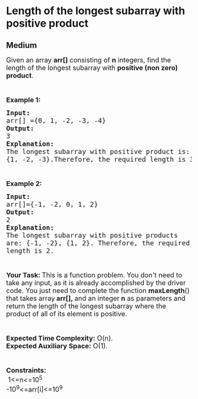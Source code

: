 # Length of the longest subarray with positive product
## Medium 
<div class="problems_problem_content__Xm_eO"><p><span style="font-size:18px">Given an array&nbsp;<strong>arr[]</strong>&nbsp;consisting of <strong>n</strong>&nbsp;integers</span><span style="font-size:18px">, find&nbsp;the length&nbsp;of the longest subarray with&nbsp;<strong>positive (non zero) product</strong>.</span></p>

<p>&nbsp;</p>

<p><strong><span style="font-size:18px">Example 1:</span></strong></p>

<pre><span style="font-size:18px"><strong>Input:
</strong>arr[] ={0, 1, -2, -3, -4} </span>
<span style="font-size:18px"><strong>Output:
</strong>3</span>
<span style="font-size:18px"><strong>Explanation:</strong> 
The longest subarray with positive product is: 
{1, -2, -3}.</span><span style="font-size:18px">Therefore, the required length is 3.</span></pre>

<p>&nbsp;</p>

<p><span style="font-size:18px"><strong>Example 2:</strong></span></p>

<pre><span style="font-size:18px"><strong>Input:
</strong>arr[]={-1, -2, 0, 1, 2}
<strong>Output:
</strong>2
<strong>Explanation:</strong>
The longest subarray with positive products 
are: {-1, -2}, {1, 2}. Therefore, the required 
length is 2.</span></pre>

<p>&nbsp;</p>

<p><span style="font-size:18px"><strong>Your Task:&nbsp;</strong>This is a function problem. You don't need to take any input, as it is already accomplished by the driver code. You just need to complete the function&nbsp;<strong>maxLength</strong>() that takes array<strong>&nbsp;arr[],&nbsp;</strong>and an integer<strong>&nbsp;n</strong>&nbsp;as parameters and return the length of the longest subarray where the product of all of its element is positive.&nbsp;</span></p>

<p>&nbsp;</p>

<p><span style="font-size:18px"><strong>Expected Time Complexity:</strong>&nbsp;O(n).<br>
<strong>Expected Auxiliary Space:</strong>&nbsp;O(1).</span></p>

<p>&nbsp;</p>

<div><span style="font-size:18px"><strong>Constraints:</strong></span></div>

<div><span style="font-size:18px">&nbsp;1&lt;=n&lt;=10<sup>5</sup></span></div>

<div><span style="font-size:18px">-10<sup>9</sup>&lt;=arr[i]&lt;=10<sup>9</sup></span><br>
&nbsp;</div>
</div>